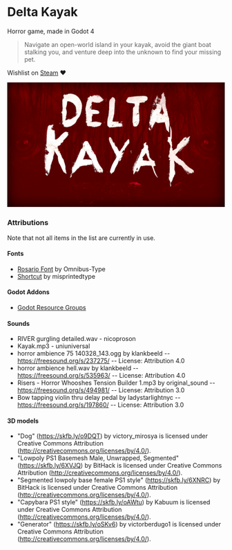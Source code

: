 # Delta Kayak
Horror game, made in Godot 4

> Navigate an open-world island in your kayak, avoid the giant boat stalking you, and venture deep into the unknown to find your missing pet.

Wishlist on [Steam](https://store.steampowered.com/app/2632680/Delta_Kayak/) ❤️

![Delta Kayak Logo](textures/menu_background.jpg)

### Attributions
Note that not all items in the list are currently in use.

#### Fonts

- [Rosario Font](https://github.com/Omnibus-Type/Rosario) by Omnibus-Type
- [Shortcut](http://www.misprintedtype.com/) by misprintedtype

#### Godot Addons

 - [Godot Resource Groups](https://github.com/derkork/godot-resource-groups)

#### Sounds

- RIVER gurgling detailed.wav - nicoproson
- Kayak.mp3 - uniuniversal
- horror ambience 75 140328_143.ogg by klankbeeld -- https://freesound.org/s/237275/ -- License: Attribution 4.0
- horror ambience hell.wav by klankbeeld -- https://freesound.org/s/535963/ -- License: Attribution 4.0
- Risers - Horror Whooshes Tension Builder 1.mp3 by original_sound -- https://freesound.org/s/494981/ -- License: Attribution 3.0
- Bow tapping violin thru delay pedal  by ladystarlightnyc -- https://freesound.org/s/197860/ -- License: Attribution 3.0

#### 3D models

- "Dog" (https://skfb.ly/o9DQT) by victory_mirosya is licensed under Creative Commons Attribution (http://creativecommons.org/licenses/by/4.0/).
- "Lowpoly PS1 Basemesh Male, Unwrapped, Segmented" (https://skfb.ly/6XVJQ) by BitHack is licensed under Creative Commons Attribution (http://creativecommons.org/licenses/by/4.0/).
- "Segmented lowpoly base female PS1 style" (https://skfb.ly/6XNRC) by BitHack is licensed under Creative Commons Attribution (http://creativecommons.org/licenses/by/4.0/).
- "Capybara PS1 style" (https://skfb.ly/oAWtu) by Kabuum is licensed under Creative Commons Attribution (http://creativecommons.org/licenses/by/4.0/).
- "Generator" (https://skfb.ly/oSKv6) by victorberdugo1 is licensed under Creative Commons Attribution (http://creativecommons.org/licenses/by/4.0/).